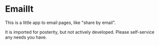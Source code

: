 EmailIt
=======

This is a little app to email pages, like "share by email".

It is imported for posterity, but not actively developed.  Please self-service any needs you have.